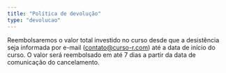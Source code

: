 ```yaml
---
title: "Política de devolução"
type: "devolucao"
---
```


Reembolsaremos o valor total investido no curso desde que a desistência seja informada por e-mail (contato@curso-r.com) até a data de início do curso. O valor será reembolsado em até 7 dias a partir da data de comunicação do cancelamento.
